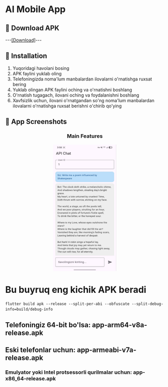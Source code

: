 # AI Mobile App

## 📱 Download APK

---[[Download]](https://github.com/azizbekrakhimjonov/ai_mobile/releases/download/v1.0.0/ai.apk)---

## 🔧 Installation

1. Yuqoridagi havolani bosing
2. APK faylini yuklab oling
3. Telefoningizda noma'lum manbalardan ilovalarni o'rnatishga ruxsat bering
4. Yuklab olingan APK faylini oching va o'rnatishni boshlang
5. O'rnatish tugagach, ilovani oching va foydalanishni boshlang
6. Xavfsizlik uchun, ilovani o'rnatgandan so'ng noma'lum manbalardan ilovalarni o'rnatishga ruxsat berishni o'chirib qo'ying


## 📱 App Screenshots

<div align="center">

### Main Features
<img src="screenshots/screen1.png" width="200" height="400">
</div>


# Bu buyruq eng kichik APK beradi
`flutter build apk --release --split-per-abi --obfuscate --split-debug-info=build/debug-info`

## Telefoningiz 64-bit bo'lsa: app-arm64-v8a-release.apk

## Eski telefonlar uchun: app-armeabi-v7a-release.apk

### Emulyator yoki Intel protsessorli qurilmalar uchun: app-x86_64-release.apk

